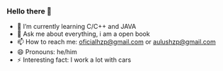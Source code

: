 ### Hello there 👋

- 🌱 I’m currently learning C/C++ and JAVA
- 💬 Ask me about everything, i am a open book
- 📫 How to reach me: oficialhzp@gmail.com or aulushzp@gmail.com
- 😄 Pronouns: he/him
- ⚡ Interesting fact: I work a lot with cars
